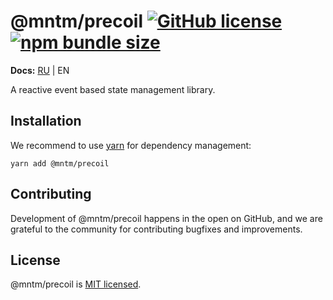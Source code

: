 # @mntm/precoil [![GitHub license](https://img.shields.io/badge/license-MIT-blue.svg)](https://github.com/maxi-team/precoil/blob/master/LICENSE) [![npm bundle size](https://img.shields.io/bundlephobia/min/@mntm/precoil)](https://bundlephobia.com/result?p=@mntm/precoil)

**Docs:** [RU](./docs/RU.md) | EN

A reactive event based state management library.

## Installation

We recommend to use [yarn](https://classic.yarnpkg.com/en/docs/install/) for dependency management:

```shell
yarn add @mntm/precoil
```

## Contributing

Development of @mntm/precoil happens in the open on GitHub, and we are grateful to the community for contributing bugfixes and improvements.

## License

@mntm/precoil is [MIT licensed](./LICENSE).
